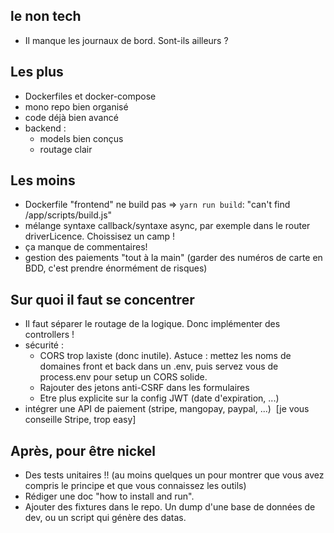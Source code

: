 ## le non tech
- Il manque les journaux de bord. Sont-ils ailleurs ?


## Les plus
- Dockerfiles et docker-compose
- mono repo bien organisé
- code déjà bien avancé
- backend : 
  - models bien conçus
  - routage clair


## Les moins
- Dockerfile "frontend" ne build pas => `yarn run build`: "can't find /app/scripts/build.js"
- mélange syntaxe callback/syntaxe async, par exemple dans le router driverLicence. Choissisez un camp !
- ça manque de commentaires! 
- gestion des paiements "tout à la main" (garder des numéros de carte en BDD, c'est prendre énormément de risques)

## Sur quoi il faut se concentrer
- Il faut séparer le routage de la logique. Donc implémenter des controllers !
- sécurité : 
  - CORS trop laxiste (donc inutile). Astuce : mettez les noms de domaines front et back dans un .env, puis servez vous de process.env pour setup un CORS solide.
  - Rajouter des jetons anti-CSRF dans les formulaires
  - Etre plus explicite sur la config JWT (date d'expiration, ...)
- intégrer une API de paiement (stripe, mangopay, paypal, ...)  [je vous conseille Stripe, trop easy]

## Après, pour être nickel
- Des tests unitaires !! (au moins quelques un pour montrer que vous avez compris le principe et que vous connaissez les outils)
- Rédiger une doc "how to install and run".
- Ajouter des fixtures dans le repo. Un dump d'une base de données de dev, ou un script qui génère des datas.

